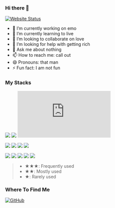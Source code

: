 ### Hi there 👋

[![Website Status](https://img.shields.io/website?label=https://evansblog.vercel.app/&down_color=lightgrey&down_message=offline&up_color=green&up_message=online&url=https%3A%2F%2Fevansblog.vercel.app)](https://evansblog.vercel.app)

- 🔭 I’m currently working on emo
- 🌱 I’m currently learning to live
- 👯 I’m looking to collaborate on love
- 🤔 I’m looking for help with getting rich
- 💬 Ask me about nothing
- 📫 How to reach me: call out
- 😄 Pronouns: that man
- ⚡ Fun fact: I am not fun

### My Stacks

![](https://img.shields.io/badge/JavaScript-★★★-F7DF1E?logo=JavaScript)
![](https://img.shields.io/badge/TypeScript-★★★-3178C6?logo=TypeScript)
![](https://img.shields.io/badge/NodeJS-★★★-339933?logo=Node.js)

![](https://img.shields.io/badge/Golang-★★-47848F?logo=Go)
![](https://img.shields.io/badge/Vue-★★-1572B6?logo=vuedotjs)
![](https://img.shields.io/badge/CSS-★-61DAFB?logo=CSS)
![](https://img.shields.io/badge/React-★-61DAFB?logo=React)


![](https://img.shields.io/badge/Linux-★★-FCC624?logo=Linux)
![](https://img.shields.io/badge/Git-★★-F05032?logo=Git)
![](https://img.shields.io/badge/Docker-★★-2496ED?logo=Docker)
![](https://img.shields.io/badge/MongoDB-★★-47A248?logo=MongoDB)
![](https://img.shields.io/badge/GCP-★★-F05138?logo=googlecloud)

> - ★★★: Frequently used
> - ★★: Mostly used
> - ★: Rarely used

### Where To Find Me

[![GitHub](https://img.shields.io/badge/GitHub-noraincode-181717?logo=GitHub&style=for-the-badge)](https://github.com/noraincode)
